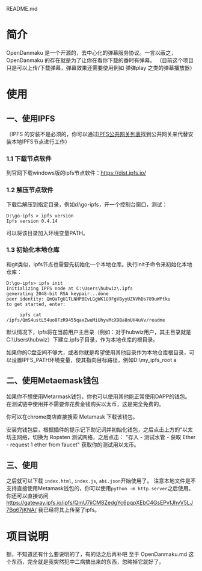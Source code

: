 README.md

# 简介
OpenDanmaku 是一个开源的，去中心化的弹幕服务协议。一言以蔽之，OpenDanmaku 的存在就是为了让你在看你下载的番时有弹幕。
（目前这个项目只是可以上传/下载弹幕，弹幕效果还需要使用例如 弹弹play 之类的弹幕播放器）

# 使用
## 一、使用IPFS
（IPFS 的安装不是必须的，你可以通过[IPFS公共网关列表](https://ipfs.github.io/public-gateway-checker/)找到公共网关来代替安装本地IPFS节点进行工作）

### 1.1 下载节点软件
到官网下载windows版的ipfs节点软件：https://dist.ipfs.io/

### 1.2 解压节点软件
下载后解压到指定目录，例如d:\go-ipfs，开一个控制台窗口，测试：
```
D:\go-ipfs > ipfs version
Ipfs version 0.4.14
```
可以将该目录加入环境变量PATH。

### 1.3 初始化本地仓库
和git类似，ipfs节点也需要先初始化一个本地仓库。执行init子命令来初始化本地仓库：
```
D:\go-ipfs> ipfs init
Initializing IPFS node at C:\Users\hubwiz\.ipfs
generating 2048-bit RSA keypair...done
peer identity: QmQaTgU1TLNHPBEvLGgWK1G9FgVByyUZNVhDs789uWPtku
to get started, enter:

     ipfs cat /ipfs/QmS4ustL54uo8FzR9455qaxZwuMiUhyvMcX9Ba8nUH4uVv/readme
```
默认情况下，ipfs将在当前用户主目录（例如：对于hubwiz用户，其主目录就是C:\Users\hubwiz）下建立.ipfs子目录，作为本地仓库的根目录。

如果你的C盘空间不够大，或者你就是希望使用其他目录作为本地仓库根目录，可以设置IPFS_PATH环境变量，使其指向目标路径，例如D:\my_ipfs_root
a
## 二、使用Metaemask钱包
如果你不想使用Metarmask钱包，你也可以使用其他能正常使用DAPP的钱包。
在测试链中使用并不需要你花费金钱购买以太币，这是完全免费的。

你可以在chrome商店直接搜索 Metamask 下载该钱包。

安装完钱包后，根据插件的提示记下助记词并初始化钱包，之后点击上方的“以太坊主网络，切换为 Ropsten 测试网络，之后点击： "存入 - 测试水管 - 获取 Ether - request 1 ether from faucet" 获取你的测试用以太币。

## 三、使用
之后就可以下载 `index.html`, `index.js`, `abi.json`开始使用了。
注意本地文件是不支持直接使用Metamask钱包的，你可以使用`python -m http.server`之后使用。
你还可以直接访问 https://gateway.ipfs.io/ipfs/QmU7iiCM8ZedgYc6pqpXEbC4GsEPvfJhvV5LJ7Bg67jKNA/ 我已经将其上传至了ipfs。

# 项目说明
额，不知道还有什么要说明的了，有的话之后再补吧
至于 OpenDanmaku.md 这个东西，完全就是我突然犯中二病搞出来的东西，忽略掉它就好了。